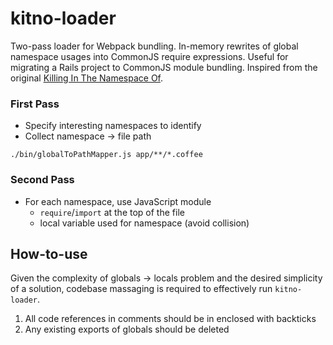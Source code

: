 # kitno-loader

Two-pass loader for Webpack bundling.
In-memory rewrites of global namespace usages into CommonJS require expressions.
Useful for migrating a Rails project to CommonJS module bundling.
Inspired from the original [Killing In The Namespace Of](https://github.com/mavenlink/killing-in-the-namespace-of).

### First Pass

- Specify interesting namespaces to identify
- Collect namespace -> file path

```
./bin/globalToPathMapper.js app/**/*.coffee
```

### Second Pass

- For each namespace, use JavaScript module
  - `require`/`import` at the top of the file
  - local variable used for namespace (avoid collision)


## How-to-use

Given the complexity of globals -> locals problem and the desired simplicity of a solution, codebase massaging is required to effectively run `kitno-loader`.

1. All code references in comments should be in enclosed with backticks
2. Any existing exports of globals should be deleted
